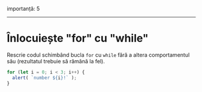importanță: 5

---

# Înlocuiește "for" cu "while"

Rescrie codul schimbând bucla `for` cu `while` fără a altera comportamentul său (rezultatul trebuie să rămână la fel).

```js run
for (let i = 0; i < 3; i++) {
  alert( `number ${i}!` );
}
```